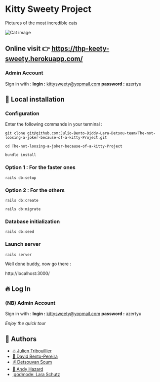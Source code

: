 # Kitty Sweety Project

Pictures of the most incredible cats

![Cat image](https://images.unsplash.com/photo-1494256997604-768d1f608cac?ixlib=rb-1.2.1&ixid=eyJhcHBfaWQiOjEyMDd9&auto=format&fit=crop&w=1101&q=80)

## Online visit 👉 https://thp-keety-sweety.herokuapp.com/

### Admin Account

Sign in with :
**login :** kittysweety@yopmail.com
**password :** azertyu

## :wrench: Local installation

### Configuration

Enter the following commands in your terminal :

`git clone git@github.com:Julio-Bento-Diddy-Lara-Detsou-team/The-not-loosing-a-joker-because-of-a-kitty-Project.git`

`cd The-not-loosing-a-joker-because-of-a-kitty-Project`

`bundle install`

### Option 1 : For the faster ones

`rails db:setup`

### Option 2 : For the others

`rails db:create`

`rails db:migrate`

### Database initialization

`rails db:seed`

### Launch server

`rails server`

Well done buddy, now go there :

http://localhost:3000/

## 🔥 Log In

### (NB) Admin Account

Sign in with :
**login :** kittysweety@yopmail.com
**password :** azertyu

*Enjoy the quick tour*

## 🐯 Authors

- [:fire: Julien Tribouillier](https://github.com/Popikadir)
- [:seedling: David Bento-Pereira](https://github.com/davidBentoPereira)
- [:v: Detsouvan Soum](https://github.com/detsou)
- [:muscle: Andy Hazard](https://github.com/didy400)
- [:godmode: Lara Schutz](https://github.com/Laramarey)
